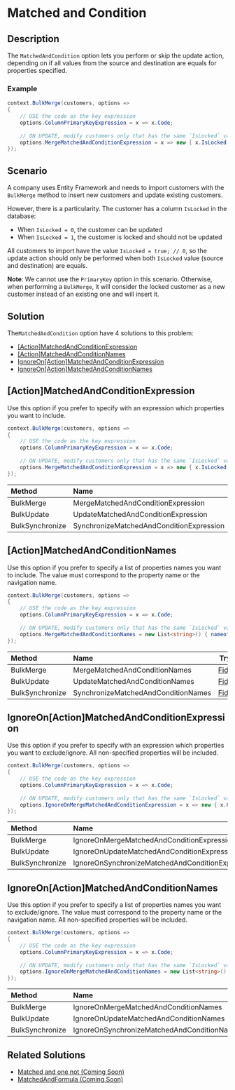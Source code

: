 # Matched and Condition

## Description

The `MatchedAndCondition` option lets you perform or skip the update action, depending on if all values from the source and destination are equals for properties specified.

### Example

```csharp
context.BulkMerge(customers, options => 
{
	// USE the code as the key expression
	options.ColumnPrimaryKeyExpression = x => x.Code;
	
	// ON UPDATE, modify customers only that has the same `IsLocked` value (always 0 on the source)
	options.MergeMatchedAndConditionExpression = x => new { x.IsLocked };
});
```

## Scenario

A company uses Entity Framework and needs to import customers with the `BulkMerge` method to insert new customers and update existing customers.

However, there is a particularity. The customer has a column `IsLocked` in the database:

- When `IsLocked = 0`, the customer can be updated
- When `IsLocked = 1`, the customer is locked and should not be updated

All customers to import have the value `IsLocked = true; // 0`, so the update action should only be performed when both `IsLocked` value (source and destination) are equals.

**Note**: We cannot use the `PrimaryKey` option in this scenario. Otherwise, when performing a `BulkMerge`, it will consider the locked customer as a new customer instead of an existing one and will insert it.

## Solution

The`MatchedAndCondition` option have 4 solutions to this problem:

- [[Action]MatchedAndConditionExpression](#actionmatchedandconditionexpression)
- [[Action]MatchedAndConditionNames](#actionmatchedandconditionnames)
- [IgnoreOn[Action]MatchedAndConditionExpression](#ignoreonactionmatchedandconditionexpression)
- [IgnoreOn[Action]MatchedAndConditionNames](#ignoreonactionmatchedandconditionnames)

## [Action]MatchedAndConditionExpression

Use this option if you prefer to specify with an expression which properties you want to include.

```csharp
context.BulkMerge(customers, options => 
{
	// USE the code as the key expression
	options.ColumnPrimaryKeyExpression = x => x.Code;
	
	// ON UPDATE, modify customers only that has the same `IsLocked` value (always 0 on the source)
	options.MergeMatchedAndConditionExpression = x => new { x.IsLocked };
});
```

| Method 		  | Name                                     | Try it |
|:----------------|:-----------------------------------------|--------|
| BulkMerge 	  | MergeMatchedAndConditionExpression 		 | [Fiddle](https://dotnetfiddle.net/uci5RT) |
| BulkUpdate 	  | UpdateMatchedAndConditionExpression  	 | [Fiddle](https://dotnetfiddle.net/NUwq90) |
| BulkSynchronize | SynchronizeMatchedAndConditionExpression | [Fiddle](https://dotnetfiddle.net/yFY5tG) |

## [Action]MatchedAndConditionNames

Use this option if you prefer to specify a list of properties names you want to include. The value must correspond to the property name or the navigation name.

```csharp
context.BulkMerge(customers, options => 
{
	// USE the code as the key expression
	options.ColumnPrimaryKeyExpression = x => x.Code;
	
	// ON UPDATE, modify customers only that has the same `IsLocked` value (always 0 on the source)
	options.MergeMatchedAndConditionNames = new List<string>() { nameof(Customer.IsLocked) };
});
```

| Method 		  | Name                                       		 | Try it |
|:----------------|:-------------------------------------------------|--------|
| BulkMerge 	  | MergeMatchedAndConditionNames		 		 	 | [Fiddle](https://dotnetfiddle.net/U7t1PU) |
| BulkUpdate 	  | UpdateMatchedAndConditionNames  		 		 | [Fiddle](https://dotnetfiddle.net/ulHCGM) |
| BulkSynchronize | SynchronizeMatchedAndConditionNames	 		 	 | [Fiddle](https://dotnetfiddle.net/KiNuqb) |

## IgnoreOn[Action]MatchedAndConditionExpression

Use this option if you prefer to specify with an expression which properties you want to exclude/ignore. All non-specified properties will be included.

```csharp
context.BulkMerge(customers, options => 
{
	// USE the code as the key expression
	options.ColumnPrimaryKeyExpression = x => x.Code;
	
	// ON UPDATE, modify customers only that has the same `IsLocked` value by excluding all other properties (always 0 on the source)
	options.IgnoreOnMergeMatchedAndConditionExpression = x => new { x.CustomerID, x.Name, x.Description };
});
```

| Method 		  | Name                                       		 | Try it |
|:----------------|:-------------------------------------------------|--------|
| BulkMerge 	  | IgnoreOnMergeMatchedAndConditionExpression 		 | [Fiddle](https://dotnetfiddle.net/67SGs7) |
| BulkUpdate 	  | IgnoreOnUpdateMatchedAndConditionExpression  	 | [Fiddle](https://dotnetfiddle.net/PXlcOi) |
| BulkSynchronize | IgnoreOnSynchronizeMatchedAndConditionExpression | [Fiddle](https://dotnetfiddle.net/Zi6dzI) |

## IgnoreOn[Action]MatchedAndConditionNames

Use this option if you prefer to specify a list of properties names you want to exclude/ignore. The value must correspond to the property name or the navigation name. All non-specified properties will be included.

```csharp
context.BulkMerge(customers, options => 
{
	// USE the code as the key expression
	options.ColumnPrimaryKeyExpression = x => x.Code;
	
	// ON UPDATE, modify customers only that has the same `IsLocked` value by excluding all other properties (always 0 on the source)
	options.IgnoreOnMergeMatchedAndConditionNames = new List<string>() { nameof(Customer.CustomerID), nameof(Customer.Name), nameof(Customer.Description) };
});
```

| Method 		  | Name                                       		 | Try it |
|:----------------|:-------------------------------------------------|--------|
| BulkMerge 	  | IgnoreOnMergeMatchedAndConditionNames 			 | [Fiddle](https://dotnetfiddle.net/WdSS7H) |
| BulkUpdate 	  | IgnoreOnUpdateMatchedAndConditionNames  		 | [Fiddle](https://dotnetfiddle.net/8Y4gis) |
| BulkSynchronize | IgnoreOnSynchronizeMatchedAndConditionNames		 | [Fiddle](https://dotnetfiddle.net/ippun6) |


## Related Solutions

- [Matched and one not (Coming Soon)](#coming-soon)
- [MatchedAndFormula (Coming Soon)](#coming-soon)